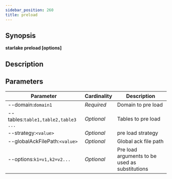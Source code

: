 ```yaml
---
sidebar_position: 260
title: preload
---
```



## Synopsis

**starlake preload [options]**

## Description


## Parameters

Parameter|Cardinality|Description
---|---|---
--domain:`domain1`|*Required*|Domain to pre load
--tables:`table1,table2,table3 ...`|*Optional*|Tables to pre load
--strategy:`<value>`|*Optional*|pre load strategy
--globalAckFilePath:`<value>`|*Optional*|Global ack file path
--options:`k1=v1,k2=v2...`|*Optional*|Pre load arguments to be used as substitutions